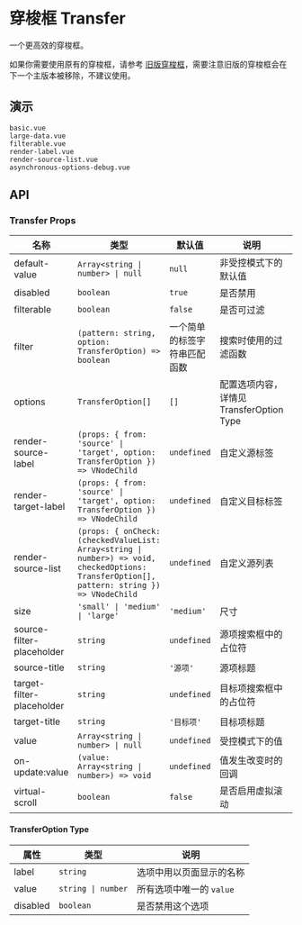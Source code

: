# 穿梭框 Transfer

一个更高效的穿梭框。

如果你需要使用原有的穿梭框，请参考 [旧版穿梭框](legacy-transfer)，需要注意旧版的穿梭框会在下一个主版本被移除，不建议使用。

## 演示

```demo
basic.vue
large-data.vue
filterable.vue
render-label.vue
render-source-list.vue
asynchronous-options-debug.vue
```

## API

### Transfer Props

| 名称 | 类型 | 默认值 | 说明 | 版本 |
| --- | --- | --- | --- | --- |
| default-value | `Array<string \| number> \| null` | `null` | 非受控模式下的默认值 | 2.32.0 |
| disabled | `boolean` | `true` | 是否禁用 | 2.32.0 |
| filterable | `boolean` | `false` | 是否可过滤 | 2.32.0 |
| filter | `(pattern: string, option: TransferOption) => boolean` | 一个简单的标签字符串匹配函数 | 搜索时使用的过滤函数 | 2.32.0 |
| options | `TransferOption[]` | `[]` | 配置选项内容，详情见 TransferOption Type | 2.32.0 |
| render-source-label | `(props: { from: 'source' \| 'target', option: TransferOption }) => VNodeChild` | `undefined` | 自定义源标签 | 2.32.0 |
| render-target-label | `(props: { from: 'source' \| 'target', option: TransferOption }) => VNodeChild` | `undefined` | 自定义目标标签 | 2.32.0 |
| render-source-list | `(props: { onCheck: (checkedValueList: Array<string \| number>) => void, checkedOptions: TransferOption[], pattern: string }) => VNodeChild` | `undefined` | 自定义源列表 | 2.32.0 |
| size | `'small' \| 'medium' \| 'large'` | `'medium'` | 尺寸 | 2.32.0 |
| source-filter-placeholder | `string` | `undefined` | 源项搜索框中的占位符 | 2.32.0 |
| source-title | `string` | `'源项'` | 源项标题 | 2.32.0 |
| target-filter-placeholder | `string` | `undefined` | 目标项搜索框中的占位符 | 2.32.0 |
| target-title | `string` | `'目标项'` | 目标项标题 | 2.32.0 |
| value | `Array<string \| number> \| null` | `undefined` | 受控模式下的值 | 2.32.0 |
| on-update:value | `(value: Array<string \| number>) => void` | `undefined` | 值发生改变时的回调 | 2.32.0 |
| virtual-scroll | `boolean` | `false` | 是否启用虚拟滚动 | 2.32.0 |

#### TransferOption Type

| 属性     | 类型               | 说明                     |
| -------- | ------------------ | ------------------------ |
| label    | `string`           | 选项中用以页面显示的名称 |
| value    | `string \| number` | 所有选项中唯一的 `value` |
| disabled | `boolean`          | 是否禁用这个选项         |
